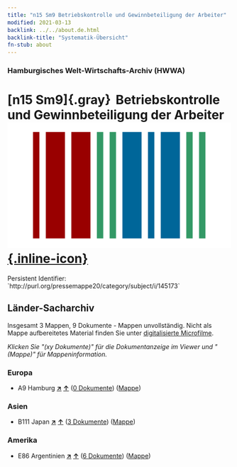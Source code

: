 ```yaml
---
title: "n15 Sm9 Betriebskontrolle und Gewinnbeteiligung der Arbeiter"
modified: 2021-03-13
backlink: ../../about.de.html
backlink-title: "Systematik-Übersicht"
fn-stub: about
---
```


### Hamburgisches Welt-Wirtschafts-Archiv (HWWA)

# [n15 Sm9]{.gray}&#8201; Betriebskontrolle und Gewinnbeteiligung der Arbeiter &#160; [![Wikidata](/images/Wikidata-logo.svg "Wikidata"){.inline-icon}](http://www.wikidata.org/entity/Q104710719)

<div class="hint">Persistent Identifier: `http://purl.org/pressemappe20/category/subject/i/145173`</div>







## Länder-Sacharchiv




Insgesamt 3 Mappen, 9 Dokumente - Mappen unvollständig.
Nicht als Mappe aufbereitetes Material finden Sie unter [digitalisierte Microfilme](/film/h1_sh.de.html).

_Klicken Sie "(xy Dokumente)" für die Dokumentanzeige im Viewer und "(Mappe)" für Mappeninformation._




### Europa

- A9 Hamburg [**&nearr;**](../../../geo/i/140905/about.de.html "Hamburg (alle Mappen)") [**&uarr;**](../../../geo/about.de.html#A9 "Ländersystematik") (<a href="https://pm20.zbw.eu/iiifview/folder/sh/140905,145173" title="über: Hamburg : Betriebskontrolle und Gewinnbeteiligung der Arbeiter" target="_blank">0 Dokumente</a>) ([Mappe](../../../../folder/sh/1409xx/140905/1451xx/145173/about.de.html))

### Asien

- B111 Japan [**&nearr;**](../../../geo/i/141272/about.de.html "Japan (alle Mappen)") [**&uarr;**](../../../geo/about.de.html#B111 "Ländersystematik") (<a href="https://pm20.zbw.eu/iiifview/folder/sh/141272,145173" title="über: Japan : Betriebskontrolle und Gewinnbeteiligung der Arbeiter" target="_blank">3 Dokumente</a>) ([Mappe](../../../../folder/sh/1412xx/141272/1451xx/145173/about.de.html))

### Amerika

- E86 Argentinien [**&nearr;**](../../../geo/i/141692/about.de.html "Argentinien (alle Mappen)") [**&uarr;**](../../../geo/about.de.html#E86 "Ländersystematik") (<a href="https://pm20.zbw.eu/iiifview/folder/sh/141692,145173" title="über: Argentinien : Betriebskontrolle und Gewinnbeteiligung der Arbeiter" target="_blank">6 Dokumente</a>) ([Mappe](../../../../folder/sh/1416xx/141692/1451xx/145173/about.de.html))








